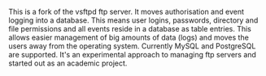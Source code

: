 This is a fork of the vsftpd ftp server. It moves authorisation and event logging into a database. This means user logins, passwords, directory and file permissions and all events reside in a database as table entries. This allows easier management of big amounts of data (logs) and moves the users away from the operating system. Currently MySQL and PostgreSQL are supported. It's an experimental approach to managing ftp servers and started out as an academic project.